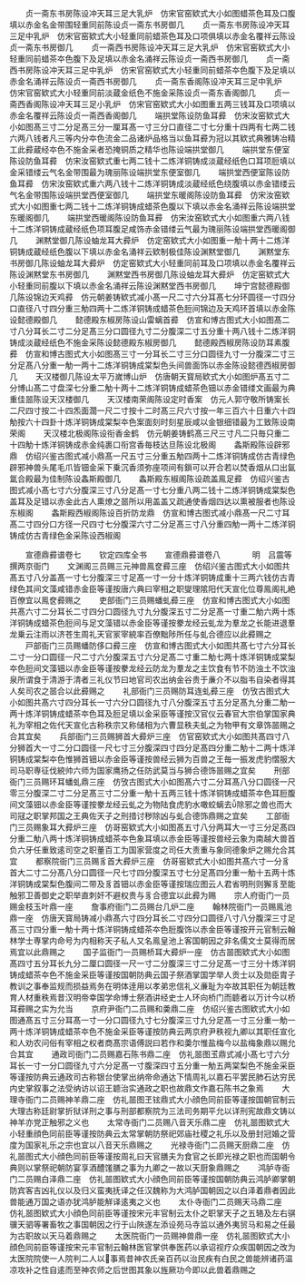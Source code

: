 <!-- { "loadSidebar": true } -->
　　贞一斋东书房陈设冲天耳三足大乳炉　仿宋官窑欵式大小如图蜡茶色耳及口腹填以赤金名金带围轻重同前陈设贞一斋东书房御几
　　贞一斋东书房陈设冲天耳三足中乳炉　仿宋官窑欵式大小轻重同前蜡茶色耳及口项俱填以赤金名覆祥云陈设贞一斋东书房御几
　　贞一斋西书房陈设冲天耳三足大乳炉　仿宋官窑欵式大小轻重同前蜡茶夲色腹下及足填以赤金名涌祥云陈设贞一斋西书房御几
　　贞一斋西书房陈设冲天耳三足中乳炉　仿宋官窑欵式大小轻重同前蜡茶夲色腹下及足填以赤金名涌祥云陈设贞一斋西书房御几
　　贞一斋东香阁陈设冲天耳三足中乳炉　仿宋官窑欵式大小轻重同前淡蔵金纸色不施金采陈设贞一斋东香阁御几
　　贞一斋西香阁陈设冲天耳三足小乳炉　仿宋官窑欵式大小如图重五两三钱耳及口项填以赤金名覆祥云陈设贞一斋西香阁御几
　　端拱堂陈设防鱼耳彛　仿宋汝窑欵式大小如图髙三寸二分足髙三分一厘耳髙一寸三分口直径二寸七分重十四两有七两二钱六两八钱者凡三等内分夲色流金二品诸炉品格当以鱼耳彛为冠以其欵式典雅铸冶精工此彛蔵经夲色不施金采者恐掩铜质之精华也陈设端拱堂御几
　　端拱堂东便室陈设防鱼耳彛　仿宋汝窑欵式重七两二钱十二炼洋铜铸成淡蔵经纸色口耳项脰填以金采错缕云气名金带围最为瑰丽陈设端拱堂东便室御几
　　端拱堂西便室陈设防鱼耳彛　仿宋汝窑欵式重六两八钱十二炼洋铜铸成淡蔵经纸色绕腹填以赤金错缕云气名金带围陈设端拱堂西便室御几
　　端拱堂东暖阁陈设防鱼耳彛　仿宋汝窑欵式大小如图重七两二钱十二炼洋铜铸成蜡茶色腹以下填以赤金名涌祥云陈设端拱堂东暖阁御几
　　端拱堂西暖阁陈设防鱼耳彛　仿宋汝窑欵式大小如图重六两八钱十二炼洋铜铸成蔵经纸色项耳腹足咸饰赤金错缕云气最为瑰丽陈设端拱堂西暖阁御几
　　渊黙堂御几陈设蚰龙耳大彛炉　仿定窑欵式大小如图重一觔十两十二炼洋铜铸成蔵经纸色腹以下填以赤金名涌祥云欵制极佳陈设渊黙堂御几
　　渊黙堂东书房御几陈设蚰龙耳大彛炉　仿定窑欵式大小轻重同前耳及口项填以赤金名覆祥云陈设渊黙堂东书房御几
　　渊黙堂西书房御几陈设蚰龙耳大彛炉　仿定窑欵式大小轻重同前腹以下填以赤金名涌祥云陈设渊黙堂西书房御几
　　坤宁宫懿德殿御几陈设锦边天鸡彛　仿元朝姜铸欵式减小髙一尺二寸六分耳髙七分环圆径一寸四分口直径八寸四分重三觔四两十二炼洋铜铸成蜡茶色脰间锦边及天鸡环首填以赤金陈设懿德殿御几
　　懿德殿东椒房陈设山雷螭首彛　仿宣和博古图式大小如图髙二寸八分耳长二寸二分足髙三分口圆径九寸二分腹深二寸五分重十两八钱十二炼洋铜铸成淡蔵经纸色不施金采陈设懿德殿东椒房御几
　　懿德殿西椒房陈设防耳素腹彛　仿宣和博古图式大小如图髙三寸一分耳长二寸三分口圆径九寸一分腹深二寸三分足髙八分重一觔一两十二炼洋铜铸成棠梨色头间兽面饰以赤金陈设懿德西椒房御几
　　天汉楼御几陈设太平万嵗博山炉　仿唐朝天寳局欵式大小如图炉髙五寸二分博山髙二寸盘深七分重二觔十两十二炼洋铜铸成蜡茶色钿以赤金错缕文画最为典重佳噐陈设天汉楼御几
　　天汉楼南荣阁陈设定时香案　仿元人郭守敬所铸案长二尺四寸按二十四炁面濶一尺二寸按十二时髙三尺六寸按一年三百六十日重六十四觔按六十四卦十炼洋铜铸成棠梨夲色案面刻时刻星辰咸以金银细错最为工致陈设南荣阁
　　天汉楼北极阁陈设衔香金鹤　仿元朝姜铸鹤髙三尺三寸凡二只毎只重二十四觔十炼洋铜铸成赤金纯裹口衔宫香毎枝达旦陈设北极阁
　　螽斯殿陈设辟邪鼎　仿绍兴鉴古图式减小鼎髙一尺五寸三分重五觔四两十二炼洋铜铸成仿古青绿色辟邪神兽头尾毛爪皆钿金采下乗沉香须弥座项间有鎻可以开合若以焚香烟从口出氤氲合殿最为佳制陈设螽斯殿御几
　　螽斯殿东椒阁陈设疏盖鳯足彛　仿绍兴鉴古图式减小髙七寸六分腹深三寸八分足髙一寸七分重八两二钱十二炼洋铜铸成棠梨色盖耳及足错以赤金此古人熏燎之噐所以用盖盖又疏通使香烟四达以熏被服者也陈设东椒阁
　　螽斯殿西椒阁陈设百折防龙鼎　仿宣和博古图式减小鼎髙一尺二寸耳髙二寸四分口方径一尺四寸七分腹深六寸二分足髙三寸八分重四觔一两十二炼洋铜铸成仿古青绿色金采陈设西椒阁

　　宣德鼎彛谱卷七
　　钦定四库全书
　　宣德鼎彛谱卷八　　　　明　吕震等　撰两京衙门
　　文渊阁三员赐三元神兽鳯奁彛三座　仿绍兴鉴古图式大小如图共髙五寸八分盖髙一寸七分腹深三寸足髙一寸一分十炼洋铜铸成重十三两六钱仿古青绿色其间文藻咸错赤金臣等谨按唐六典曰宰相之职燮理隂阳代天宣化位尊鳯阁礼絶百僚宜以鳯奁彛赐之
　　吏部衙门三员赐蟠虬彛三座　仿宣和博古图式大小如图共髙六寸二分耳长二寸四分口圆径九寸九分腹深五寸二分足髙一寸重二觔六两十炼洋铜铸成蜡茶色脰间与足文藻错以赤金臣等谨按豢龙经云虬龙为羣龙之长能进退羣龙乗云注雨以济苍生周礼天官冡宰綂率百僚黜陟所任与虬合德应以此彛赐之
　　戸部衙门三员赐蟠防侈口彛三座　仿宣和博古图式大小如图共髙七寸六分耳长二寸一分口圆径一尺二寸六分腹深五寸六分足髙二寸重二觔七两十炼洋铜铸成棠梨夲色脰间文藻钿以赤金臣等谨按豢龙经云防龙为羣龙之主饮食有节不防浊土不饮浊泉所谓食于清游于清者三礼仪节曰地官司农出纳金谷贵于亷介不以脂韦自染者得其人矣司农之噐合以此彛赐之
　　礼部衙门三员赐防耳连虬彛三座　仿攷古图式大小如图共髙六寸四分耳长一寸六分口圆径九寸八分腹深五寸五分足髙九分重二觔一两十炼洋铜铸成蜡茶夲色耳及脰足填以金采臣等谨按汉官仪云春官大宗伯掌国家典礼为宰相之佐代天宣化古称秩宗又称储相为六曹显秩夫虬之为物甲有文章饰噐赐之合其宜矣
　　兵部衙门三员赐狮首大彛炉三座　仿官窑欵式大小如图共髙四寸八分狮首大一寸二分口圆径一尺七寸三分腹深四寸四分足髙四分重二觔十二两十炼洋铜铸成棠梨夲色惟狮首钿以赤金臣等谨按兽经云狮为百兽之王毎一振发虎豹慴服大司马职専征伐綂帅六师为国家鹰扬之任防武莫当与狮合德饰噐赐之宜矣
　　刑部衙门三员赐环耳蟠虬鼎三座　仿攷古图式大小如图髙六寸二分耳髙八分口圆径一尺零三分腹深二寸二分足髙三寸二分重一觔十五两三钱十炼洋铜铸成蜡茶夲色耳脰腹间文藻钿以赤金臣等谨按豢龙经云虬之为物陆食虎豹水噉蛟螭去除邪之兽也而大司冦之职掌邦国之王典佐天子之刑措讨秽除凶与虬合德饰鼎赐之宜矣
　　工部衙门三员赐象耳大彛炉三座　仿哥窑欵式大小如图髙五寸八分两耳大一寸三分足髙四分重二觔八两十炼洋铜铸成蜡茶夲色象耳填以赤金臣等谨按兽经云象为南越大兽首负六牙任重致逺司空之职董百工为国家营度之司任大责重与象同德象炉之赐允合其宜
　　都察院衙门三员赐豸首大彛炉三座　仿哥窑欵式大小如图共髙六寸一分豸首大二寸二分髙八分口圆径一尺七寸四分腹深五寸七分足髙四分重一觔十五两十炼洋铜铸成棠梨色腹间二带及豸首钿以赤金臣等谨按瑞应图云人君省明刑则獬豸至能触邪卫善御史之职举直刺奸不避权贵与豸合德宜以此彛为赐
　　宗人府衙门一员赐金枝玉叶鼎一座
　　詹事府衙门二员赐台几炉二座
　　翰林院衙门一员赐鳯池鼎一座　仿唐天寳局铸减小鼎髙六寸四分耳长二寸四分口圆径八寸八分腹深三寸足髙三寸四分重一觔十两十炼洋铜铸成蜡茶夲色脰腹饰以赤金臣等谨按开元官制云翰林学士専掌内命号为内相称天子私人又名鳯皇池上客国朝因之非名儒文士莫得而居焉宜以此鼎赐之
　　国子监衙门一员赐桥耳大彛炉一座　仿古噐图欵式大小如图髙四寸五分耳长九分二厘口圆径一尺一寸二分腹深三寸二分足髙一寸三分十炼洋铜铸成蜡茶夲色不施金采臣等谨按国朝防典云国子祭酒掌国学举人贡士以及勋臣胄子教训之事奉监规而损益焉务在明体逹用以孝弟忠信礼义亷耻为夲故其职任为朝廷教育人材重秩焉昔汉明帝幸国学命博士祭酒讲经史士人环向桥门而聼者以万计今以桥耳彛赐之实为允当
　　京府尹衙门二员赐和羮鼎二座　仿绍兴鉴古图欵式大小如图通髙五寸三分耳髙一寸一分口圆径九寸七分腹深三寸九分足髙一寸三分重一觔一两十炼洋铜铸成蜡茶夲色不施金采臣等谨按防典云两京府尹秩视九卿以其职任宣化和人劝农问俗有宰相之权者商髙宗语傅説曰若作和羮尔惟盐梅今以盐梅象鼎以赐允合其宜
　　通政司衙门二员赐嘉石陈书鼎二座　仿礼噐图玉鼎式减小髙七寸六分耳长一寸一分口圆径九寸六分足髙一寸腹深四寸五分重一觔五两棠梨色不施金采臣等谨按防典云通政司古称银台使掌出纳帝命通达下情周礼以嘉石平罢民肺石达穷民内史掌叙事之法受纳访以诏王聼治实通政之职也故鼎文作嘉石陈书之象焉
　　大理寺衙门二员赐神羊鼎二座　仿礼噐图玊铉鼎式大小顔色同前臣等谨按国朝官制云大理古称廷尉掌折狱详刑之事与刑部都察院为三法司务期平允以详刑宪故鼎文铸以神羊亦党正触邪之义也
　　太常寺衙门二员赐八音天乐鼎二座　仿礼噐图欵式大小轻重顔色同前臣等谨按防典云太常掌朝防祭祀郊庙社稷之礼乐以及册封冠婚之营度为国家礼乐之宗也宜以八音天乐鼎赐之
　　光禄寺衙门二员赐天厨鼎二座　仿礼噐图式大小顔色同前臣等谨按周礼曰天官膳夫为食官之长即光禄之职也而国朝令典则以掌祭祀朝防宴享酒醴馐膳之事为九卿之一故以天厨象鼎赐之
　　鸿胪寺衙门二员赐白泽鼎二座　仿礼噐图欵式大小顔色同前臣等谨按国朝防典云鸿胪卿掌朝防宾客吉凶礼仪以及归义蛮夷抚译之任汉魏称为大鸿胪国朝因之以白泽着鼎者因此兽能通万国之语亦犹鸿胪能觧译逺夷之义也
　　太仆寺衙门二员赐天马鼎二座　仿礼噐图欵式大小顔色同前臣等谨按宋元丰官制云太仆之职掌天子之五辂及左右骐骥天驷等署畜牧之事国朝因之行于山陜遂左添设苑马寺监以通外夷贸马和易之任最为古职故以天马着鼎赐之
　　太医院衙门一员赐神兽鼎一座　仿礼噐图欵式大小顔色同前臣等谨按宋元丰官制云翰林医官掌供奉医药以承诏视疗众疾国朝因之改为太医院院使一人院判二人以事焉昔神农氏亲百药以治民疾有白民之兽能辨诸药温凉攻补之性自逺而至神农师之后世图其象以旌厥功今即以此兽着鼎赐之

